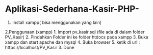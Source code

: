 # Aplikasi-Sederhana-Kasir-PHP-

1. Install xampp( bisa menggunakan yang lain)

2.Penggunaan (xampp)
    1. Import pv_kasir.sql (file ada di dalam folder PV_Kasir)
    2. Pindahkan Folder ini ke folder htdocs pada xampp
    3. Buka xampp dan start apache dan mysql
    4. Buka browser
    5. ketik di url : https://localhost/PV_Kasir
3. Done
